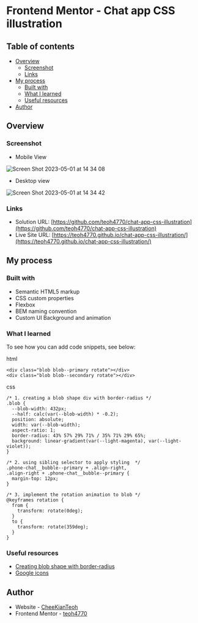 # Frontend Mentor - Chat app CSS illustration
## Table of contents

- [Overview](#overview)
  - [Screenshot](#screenshot)
  - [Links](#links)
- [My process](#my-process)
  - [Built with](#built-with)
  - [What I learned](#what-i-learned)
  - [Useful resources](#useful-resources)
- [Author](#author)

## Overview

### Screenshot

- Mobile View

![Screen Shot 2023-05-01 at 14 34 08](https://user-images.githubusercontent.com/98545971/235507562-6661bf02-c93e-45a8-ac49-ac54a6cf273d.png)

- Desktop view

![Screen Shot 2023-05-01 at 14 34 42](https://user-images.githubusercontent.com/98545971/235507670-ea77b543-96e3-4517-b3fb-4cf659bd2aad.png)

### Links

- Solution URL: [https://github.com/teoh4770/chat-app-css-illustration](https://github.com/teoh4770/chat-app-css-illustration)
- Live Site URL: [https://teoh4770.github.io/chat-app-css-illustration/](https://teoh4770.github.io/chat-app-css-illustration/)

## My process

### Built with

- Semantic HTML5 markup
- CSS custom properties
- Flexbox
- BEM naming convention
- Custom UI Background and animation

### What I learned

To see how you can add code snippets, 
see below:

html
```
<div class="blob blob--primary rotate"></div>
<div class="blob blob--secondary rotate"></div>
```

css
```
/* 1. creating a blob shape div with border-radius */
.blob {
  --blob-width: 432px;
  --half: calc(var(--blob-width) * -0.2);
  position: absolute;
  width: var(--blob-width);
  aspect-ratio: 1;
  border-radius: 43% 57% 29% 71% / 35% 71% 29% 65%;
  background: linear-gradient(var(--light-magenta), var(--light-violet));
}

/* 2. using sibling selector to apply styling  */
.phone-chat__bubble--primary + .align-right,
.align-right + .phone-chat__bubble--primary {
  margin-top: 12px;
}

/* 3. implement the rotation animation to blob */
@keyframes rotation {
  from {
    transform: rotate(0deg);
  }
  to {
    transform: rotate(359deg);
  }
}
```

### Useful resources

- [Creating blob shape with border-radius](https://9elements.github.io/fancy-border-radius/)
- [Google icons](https://fonts.google.com/icons)

## Author

- Website - [CheeKianTeoh](https://github.com/teoh4770/)
- Frontend Mentor - [teoh4770](https://www.frontendmentor.io/profile/teoh4770)

